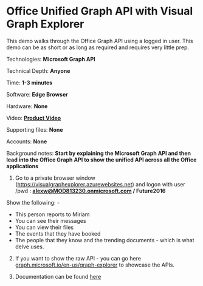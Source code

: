 # Office Unified Graph API with Visual Graph Explorer 
This demo walks through the Office Graph API using a logged in user. This demo can be as short or as long as required and requires very little prep.

Technologies: **Microsoft Graph API**

Technical Depth: **Anyone**

Time: **1-3 minutes**

Software: **Edge Browser**

Hardware: **None**

Video: **[Product Video](https://www.youtube.com/embed/FV1Sc6UW8-o)**
 
Supporting files: **None**

Accounts: **None**

Background notes: **Start by explaining the Microsoft Graph API and then lead into the Office Graph API to show the unified API across all the Office applications**

1. Go to a private browser window (https://visualgraphexplorer.azurewebsites.net) and logon with user /pwd : 
**alexw@MOD813230.onmicrosoft.com / Future2016**

Show the following: -
 - This person reports to Miriam
 - You can see their messages
 - You can view their files
 - The events that they have booked
 - The people that they know and the trending documents - which is what delve uses.


2. If you want to show the raw API - you can go here [graph.microsoft.io/en-us/graph-explorer](https://graph.microsoft.io/en-us/graph-explorer) to showcase the APIs.

3. Documentation can be found [here](https://msdn.microsoft.com/en-us/Library/Azure/Ad/Graph/api/api-catalog)
